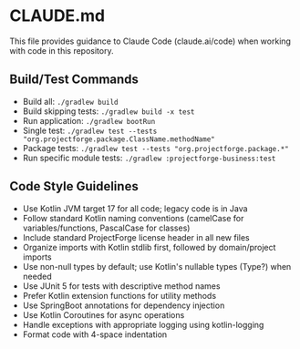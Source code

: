 # CLAUDE.md

This file provides guidance to Claude Code (claude.ai/code) when working with code in this repository.

## Build/Test Commands
- Build all: `./gradlew build`
- Build skipping tests: `./gradlew build -x test`
- Run application: `./gradlew bootRun`
- Single test: `./gradlew test --tests "org.projectforge.package.ClassName.methodName"`
- Package tests: `./gradlew test --tests "org.projectforge.package.*"`
- Run specific module tests: `./gradlew :projectforge-business:test`

## Code Style Guidelines
- Use Kotlin JVM target 17 for all code; legacy code is in Java
- Follow standard Kotlin naming conventions (camelCase for variables/functions, PascalCase for classes)
- Include standard ProjectForge license header in all new files
- Organize imports with Kotlin stdlib first, followed by domain/project imports
- Use non-null types by default; use Kotlin's nullable types (Type?) when needed
- Use JUnit 5 for tests with descriptive method names
- Prefer Kotlin extension functions for utility methods
- Use SpringBoot annotations for dependency injection
- Use Kotlin Coroutines for async operations
- Handle exceptions with appropriate logging using kotlin-logging
- Format code with 4-space indentation